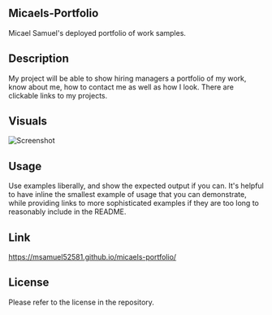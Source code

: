 ## Micaels-Portfolio
Micael Samuel's deployed portfolio of work samples.

## Description
My project will be able to show hiring managers a portfolio of my work, know about me, how to contact me as well as how I look. There are clickable links to my projects.

## Visuals
![Screenshot](assets/Images/02-advanced-css-homework-demo.gif)

## Usage
Use examples liberally, and show the expected output if you can. It's helpful to have inline the smallest example of usage that you can demonstrate, while providing links to more sophisticated examples if they are too long to reasonably include in the README.

## Link
https://msamuel52581.github.io/micaels-portfolio/

## License
Please refer to the license in the repository.